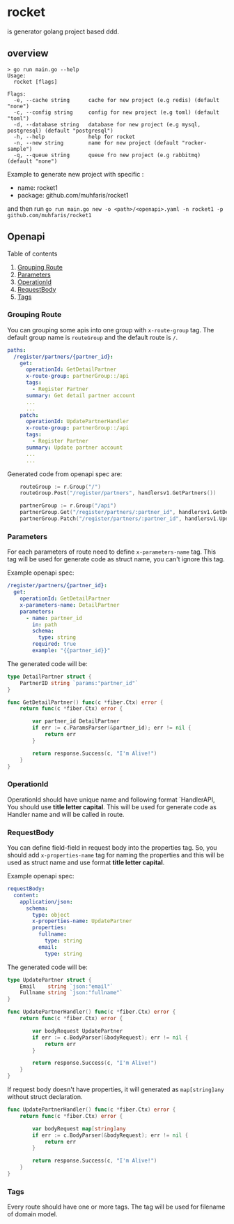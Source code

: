 # rocket

is generator golang project based ddd.

## overview

```
> go run main.go --help
Usage:
  rocket [flags]

Flags:
  -e, --cache string      cache for new project (e.g redis) (default "none")
  -c, --config string     config for new project (e.g toml) (default "toml")
  -d, --database string   database for new project (e.g mysql,  postgresql) (default "postgresql")
  -h, --help              help for rocket
  -n, --new string        name for new project (default "rocker-sample")
  -q, --queue string      queue fro new project (e.g rabbitmq) (default "none")
```

Example to generate new project with specific :

- name: rocket1
- package: github.com/muhfaris/rocket1

and then run `go run main.go new -o <path>/<openapi>.yaml -n rocket1 -p github.com/muhfaris/rocket1`

## Openapi

Table of contents

1. [Grouping Route](#grouping-route)
2. [Parameters](#parameters)
3. [OperationId](#operationid)
4. [RequestBody](#requestbody)
5. [Tags](#tags)

### Grouping Route

You can grouping some apis into one group with `x-route-group` tag. The default
group name is `routeGroup` and the default route is `/`.

```yaml
paths:
  /register/partners/{partner_id}:
    get:
      operationId: GetDetailPartner
      x-route-group: partnerGroup::/api
      tags:
        - Register Partner
      summary: Get detail partner account
      ...
      ...
    patch:
      operationId: UpdatePartnerHandler
      x-route-group: partnerGroup::/api
      tags:
        - Register Partner
      summary: Update partner account
      ...
      ...
```

Generated code from openapi spec are:

```go
	routeGroup := r.Group("/")
	routeGroup.Post("/register/partners", handlersv1.GetPartners())

	partnerGroup := r.Group("/api")
	partnerGroup.Get("/register/partners/:partner_id", handlersv1.GetDetailPartner())
	partnerGroup.Patch("/register/partners/:partner_id", handlersv1.UpdatePartnerHandler())

```

### Parameters

For each parameters of route need to define `x-parameters-name` tag. This tag
will be used for generate code as struct name, you can't ignore this tag.

Example openapi spec:

```yaml
/register/partners/{partner_id}:
  get:
    operationId: GetDetailPartner
    x-parameters-name: DetailPartner
    parameters:
      - name: partner_id
        in: path
        schema:
          type: string
        required: true
        example: "{{partner_id}}"
```

The generated code will be:

```go
type DetailPartner struct {
	PartnerID string `params:"partner_id"`
}

func GetDetailPartner() func(c *fiber.Ctx) error {
	return func(c *fiber.Ctx) error {

		var partner_id DetailPartner
		if err := c.ParamsParser(&partner_id); err != nil {
			return err
		}

		return response.Success(c, "I'm Alive!")
	}
}
```

### OperationId

OperationId should have unique name and following format `HandlerAPI, You
should use **title letter capital**. This will be used for generate code as Handler
name and will be called in route.

### RequestBody

You can define field-field in request body into the properties tag. So, you
should add `x-properties-name` tag for naming the properties and this will be
used as struct name and use format **title letter capital**.

Example openapi spec:

```yaml
requestBody:
  content:
    application/json:
      schema:
        type: object
        x-properties-name: UpdatePartner
        properties:
          fullname:
            type: string
          email:
            type: string
```

The generated code will be:

```go
type UpdatePartner struct {
	Email    string `json:"email"`
	Fullname string `json:"fullname"`
}

func UpdatePartnerHandler() func(c *fiber.Ctx) error {
	return func(c *fiber.Ctx) error {

		var bodyRequest UpdatePartner
		if err := c.BodyParser(&bodyRequest); err != nil {
			return err
		}

		return response.Success(c, "I'm Alive!")
	}
}
```

If request body doesn't have properties, it will generated as `map[string]any`
without struct declaration.

```go
func UpdatePartnerHandler() func(c *fiber.Ctx) error {
	return func(c *fiber.Ctx) error {

		var bodyRequest map[string]any
		if err := c.BodyParser(&bodyRequest); err != nil {
			return err
		}

		return response.Success(c, "I'm Alive!")
	}
}
```

### Tags

Every route should have one or more tags. The tag will be used for filename of domain
model.
